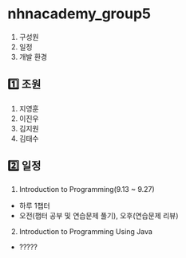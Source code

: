 # nhnacademy_group5 
1. 구성원
2. 일정
3. 개발 환경

   
## 1️⃣ 조원
1. 지영훈
2. 이진우
3. 김지원
4. 김태수

## 2️⃣ 일정
1. Introduction to Programming(9.13 ~ 9.27)
  - 하루 1챕터
  - 오전(챕터 공부 및 연습문제 풀기), 오후(연습문제 리뷰)
2. Introduction to Programming Using Java
  - ?????